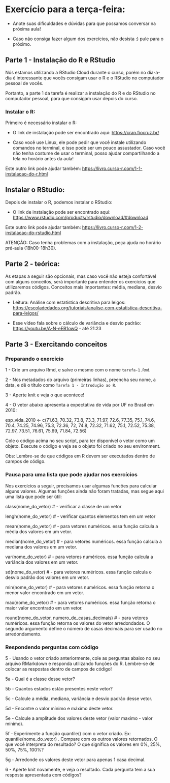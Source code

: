 # Exercício para a terça-feira:

- Anote suas dificuldades e dúvidas para que possamos conversar na próxima aula!

- Caso não consiga fazer algum dos exercícios, não desista :) pule para o próximo.

## Parte 1 - Instalação do R e RStudio

Nós estamos utilizando a RStudio Cloud durante o curso, porém no dia-a-dia é interessante que vocês consigam usar o R e o RStudio no computador pessoal de vocês.

Portanto, a parte 1 da tarefa é realizar a instalação do R e do RStudio no computador pessoal, para que consigam usar depois do curso.

### Instalar o R:

Primeiro é necessário instalar o R:

- O link de instalação pode ser encontrado aqui: https://cran.fiocruz.br/

- Caso você use Linux, ele pode pedir que você instale utilizando comandos no terminal, e isso pode ser um pouco assustador. Caso você não tenha costume de usar o terminal, posso ajudar compartilhando a tela no horário antes da aula!

Este outro link pode ajudar também: https://livro.curso-r.com/1-1-instalacao-do-r.html

## Instalar o RStudio: 

Depois de instalar o R, podemos instalar o RStudio:

- O link de instalação pode ser encontrado aqui: https://www.rstudio.com/products/rstudio/download/#download


Este outro link pode ajudar também:
https://livro.curso-r.com/1-2-instalacao-do-rstudio.html

ATENÇÃO: Caso tenha problemas com a instalação, peça ajuda no horário pré-aula (18h00-18h30).


## Parte 2 - teórica:

As etapas a seguir são opcionais, mas caso você não esteja confortável com alguns conceitos, será importante para entender os exercícios que utilizaremos códigos. Conceitos mais importantes: média, mediana, desvio padrão.


- Leitura: Análise com estatística descritiva para leigos: https://escoladedados.org/tutoriais/analise-com-estatistica-descritiva-para-leigos/

- Esse vídeo fala sobre o cálculo de variância e desvio padrão: https://youtu.be/A-N-eEB1owQ - até 21:23


## Parte 3 - Exercitando conceitos

### Preparando o exercício

1 - Crie um arquivo Rmd, e salve o mesmo com o nome `tarefa-1.Rmd`.

2 - Nos metadados do arquivo (primeiras linhas), preencha seu nome, a data, e dê o título como `Tarefa 1 - Introdução ao R`.

3 - Aperte knit e veja o que acontece!

4 - O vetor abaixo apresenta a expectativa de vida por UF no Brasil em 2010:

esp_vida_2010 <- c(71.63, 70.32, 73.8, 73.3, 71.97, 72.6, 77.35, 75.1, 74.6, 70.4, 
74.25, 74.96, 75.3, 72.36, 72, 74.8, 72.32, 71.62, 75.1, 72.52, 
75.38, 72.97, 73.51, 76.61, 75.69, 71.84, 72.56)

Cole o código acima no seu script, para ter disponível o vetor como um objeto. Execute o código e veja se o objeto foi criado no seu environment.

Obs: Lembre-se de que códigos em R devem ser executados dentro de campos de código.


### Pausa para uma lista que pode ajudar nos exercícios

Nos exercícios a seguir, precisamos usar algumas funcões para calcular alguns valores. Algumas funções ainda não foram tratadas, mas segue aqui uma lista que pode ser útil:

class(nome_do_vetor) # - verificar a classe de um vetor

lengh(nome_do_vetor) # - verificar quantos elementos tem em um vetor

mean(nome_do_vetor) # - para vetores numéricos. essa função calcula a média dos valores em um vetor.

median(nome_do_vetor) # - para vetores numéricos. essa função calcula a mediana dos valores em um vetor.

var(nome_do_vetor) # - para vetores numéricos. essa função calcula a variância dos valores em um vetor.

sd(nome_do_vetor) # - para vetores numéricos. essa função calcula o desvio padrão dos valores em um vetor.

min(nome_do_vetor) # - para vetores numéricos. essa função retorna o menor valor encontrado em um vetor.

max(nome_do_vetor) # - para vetores numéricos. essa função retorna o maior valor encontrado em um vetor.

round(nome_do_vetor, numero_de_casas_decimais) # - para vetores numéricos. essa função retorna os valores do vetor arredondados. O segundo argumento define o número de casas decimais para ser usado no arredondamento.


### Respondendo perguntas com código

5 - Usando o vetor criado anteriormente, cole as perguntas abaixo no seu arquivo RMarkdown e responda utilizando funções do R. Lembre-se de colocar as respostas dentro de campos de código!

5a - Qual é a classe desse vetor?

5b - Quantos estados estão presentes neste vetor?

5c - Calcule a média, mediana, variância e desvio padrão desse vetor.

5d - Encontre o valor mínimo e máximo deste vetor.

5e - Calcule a amplitude dos valores deste vetor (valor maximo - valor mínimo).

5f - Experimente a função quantile() com o vetor criado. Ex: quantile(nome_do_vetor) . Compare com os outros valores retornados. O que você interpreta do resultado? O que significa os valores em 0%, 25%, 50%, 75%, 100%?

5g - Arredonde os valores deste vetor para apenas 1 casa decimal.

6 - Aperte knit novamente, e veja o resultado. Cada pergunta tem a sua resposta apresentada com códigos?

